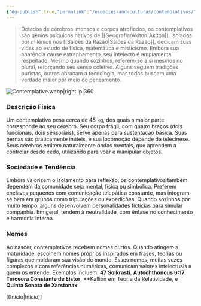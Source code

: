 ```yaml
---
{"dg-publish":true,"permalink":"/especies-and-culturas/contemplativos/"}
---
```



> Dotados de cérebros imensos e corpos atrofiados, os contemplativos são gênios psíquicos nativos de [[Geografia/Akiton\|Akiton]]. Isolados por milênios nos [[Salões da Razão\|Salões da Razão]], dedicam suas vidas ao estudo de física, matemática e misticismo. Embora sua aparência cause estranhamento, seu intelecto é amplamente respeitado. Mesmo quando sozinhos, referem-se a si mesmos no plural, reforçando seu senso coletivo. Alguns seguem tradições puristas, outros abraçam a tecnologia, mas todos buscam uma verdade maior por meio do pensamento.

![Contemplative.webp|right lp|360](/img/user/Assets/Imagens/Ra%C3%A7as/Contemplative.webp)

### **Descrição Física**

Um contemplativo pesa cerca de 45 kg, dos quais a maior parte corresponde ao seu cérebro. Seu corpo frágil, com quatro braços (dois funcionais, dois sensoriais), serve apenas para sustentação básica. Suas pernas são praticamente inúteis, e sua locomoção depende da telecinese. Seus cérebros emitem naturalmente ondas mentais, que aprendem a controlar desde cedo, utilizando para voar e manipular objetos.



### **Sociedade e Tendência**

Embora valorizem o isolamento para reflexão, os contemplativos também dependem da comunidade seja mental, física ou simbólica. Preferem enclaves pequenos com comunicação telepática constante, mas integram-se bem em grupos como tripulações ou expedições. Quando sozinhos por muito tempo, alguns desenvolvem personalidades fictícias para simular companhia. Em geral, tendem à neutralidade, com ênfase no conhecimento e harmonia interna.

### **Nomes**

Ao nascer, contemplativos recebem nomes curtos. Quando atingem a maturidade, escolhem nomes próprios inspirados em frases, teorias ou figuras que moldaram sua visão de mundo. Esses nomes, muitas vezes complexos e com referências numéricas, comunicam valores intelectuais a quem os entende. Exemplos incluem: **47 Solkrasti**, **Autochthonous 6:17**, **Terceora Constante de Eistor**, **Kallion em Teoria da Relatividade, e **Quinta Sonata de Xarstonax**.

[[Inicio\|Inicio]]